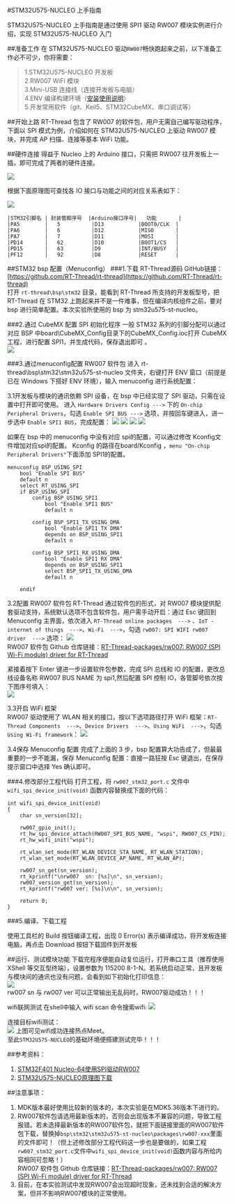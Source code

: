 #STM32U575-NUCLEO 上手指南

STM32U575-NUCLEO 上手指南是通过使用 SPI1 驱动 RW007 模块实例进行介绍，实现 STM32U575-NUCLEO 入门

##准备工作
在 STM32U575-NUCLEO 驱动`RW007`畅快跑起来之前，以下准备工作必不可少，你将需要：

> 1.STM32U575-NUCLEO 开发板  
2.RW007 WiFi 模块  
3.Mini-USB 连接线（连接开发板与电脑）  
4.ENV 编译构建环境（[安装使用说明](https://www.rt-thread.org/document/site/#/development-tools/env/env)）  
5.开发常用软件（git、Keil5、STM32CubeMX、串口调试等）  

##开始上路
RT-Thread 包含了 RW007 的软件包，用户无需自己编写驱动程序，下面以 SPI 模式为例，介绍如何在 STM32U575-NUCLEO 上驱动 RW007 模块，并完成 AP 扫描、连接等基本 WiFi 功能。

##硬件连接
得益于 Nucleo 上的 Arduino 接口，只需把 RW007 往开发板上一插，即可完成了两者的硬件连接。  

![](figures/board1.png)  

根据下面原理图可查找各 IO 接口与功能之间的对应关系表如下：  
 
![](figures/Schematic_diagram.png)    

	|STM32引脚名 | 封装管脚序号  |Arduino接口序号|	功能       |   
	|PA5        |	5	       |D13	          |BOOT0/CLK  |  
	|PA6        |	6	       |D12           |MISO       |  
	|PA7        |	7	       |D11	          |MOSI       |    
	|PD14       |	62         |D10	          |BOOT1/CS   |  
	|PD15       |	63	       |D9	          |INT/BUSY   |  
	|PF12       |	92	       |D8	          |RESET      |  

##STM32 bsp 配置（Menuconfig）
###1.下载 RT-Thread源码
GitHub链接：[https://github.com/RT-Thread/rt-thread](https://github.com/RT-Thread/rt-thread)  
打开 `rt-thread\bsp\stm32` 目录，能看到 RT-Thread 所支持的开发板型号，把 RT-Thread 在 STM32 上跑起来并不是一件难事，但在编译内核组件之前，要对 bsp 进行简单配置。本次实验所使用的 bsp 为 stm32u575-st-nucleo。

###2.通过 CubeMX 配置 SPI 初始化程序
一般 STM32 系列的引脚分配可以通过对应 BSP 中board\CubeMX_Config目录下的CubeMX_Config.ioc打开 CubeMX 工程，进行配置 SPI1，并生成代码，保存退出即可 。  
![](figures/CubeMX.png)  
 
###3.通过menuconfig配置 RW007 软件包
进入 rt-thread\bsp\stm32\stm32u575-st-nucleo 文件夹，右键打开 ENV 窗口（前提是已在 Windows 下搭好 ENV 环境），输入 menuconfig 进行系统配置：  

3.1开发板与模块的通讯依赖 SPI 设备，在 bsp 中已经实现了 SPI 驱动，只需在设置中打开即可使用。 进入 `Hardware Drivers Config --->` 下的 `On-chip Peripheral Drivers`，勾选 `Enable SPI BUS --->` 选项，并按回车键进入，进一步选中 `Enable SPI1 BUS`，完成配置：
![](figures/menuconfig1.png) 
![](figures/menuconfig2.png)
![](figures/menuconfig3.png)
![](figures/menuconfig4.png)

如果在 bsp 中的 menuconfig 中没有对应 spi的配置，可以通过修改 Kconfig文件增加对应spi的配置。 Kconfig 的路径在board/Kconfig ，`menu "On-chip Peripheral Drivers"`下面添加 SPI1的配置。  

	menuconfig BSP_USING_SPI
		bool "Enable SPI BUS"
		default n
		select RT_USING_SPI
		if BSP_USING_SPI
		    config BSP_USING_SPI1
		        bool "Enable SPI1 BUS"
		        default n
		
		    config BSP_SPI1_TX_USING_DMA
		        bool "Enable SPI1 TX DMA"
		        depends on BSP_USING_SPI1
		        default n
		        
		    config BSP_SPI1_RX_USING_DMA
		        bool "Enable SPI1 RX DMA"
		        depends on BSP_USING_SPI1
		        select BSP_SPI1_TX_USING_DMA
		        default n
				
		endif

3.2配置 RW007 软件包
RT-Thread 通过软件包的形式，对 RW007 模块提供配套驱动支持，系统默认选项不包含软件包，用户需手动开启：通过 Esc 键回到 Menuconfig 主界面，依次进入 `RT-Thread online packages  --->` 、`IoT - internet of things  --->`、`Wi-Fi  --->`，勾选 `rw007: SPI WIFI rw007 driver  --->` 选项：
![](figures/menuconfig5.png)  
RW007 软件包 Github 仓库链接：[RT-Thread-packages/rw007: RW007 (SPI Wi-Fi module) driver for RT-Thread](https://github.com/RT-Thread-packages/rw007)  

紧接着按下 Enter 键进一步设置软件包参数，完成 SPI 总线和 IO 的配置，更改总线设备名称 RW007 BUS NAME 为 spi1,然后配置 SPI 控制 IO，各管脚号依次按下图序号填入：   
![](figures/menuconfig6.png)  

3.3开启 WiFi 框架  
RW007 驱动使用了 WLAN 相关的接口，按以下选项路径打开 WiFi 框架：`RT-Thread Components  --->`、`Device Drivers  --->`、`Using WiFi  --->`，勾选 `Using Wi-Fi framework`：
![](figures/menuconfig7.png)

3.4保存 Menuconfig 配置
完成了上面的 3 步，bsp 配置算大功告成了，但最最重要的一步不能漏，保存 Menuconfig 配置：直接一路狂按 Esc 键退出，在保存提示窗口中选择 Yes 确认即可。

###4.修改部分工程代码
打开工程，将 `rw007_stm32_port.c` 文件中 `wifi_spi_device_init(void)` 函数内容替换成下面的代码：

	int wifi_spi_device_init(void)
	{
	    char sn_version[32];
	
	    rw007_gpio_init();
	    rt_hw_spi_device_attach(RW007_SPI_BUS_NAME, "wspi", RW007_CS_PIN);
	    rt_hw_wifi_init("wspi");
	
	    rt_wlan_set_mode(RT_WLAN_DEVICE_STA_NAME, RT_WLAN_STATION);
	    rt_wlan_set_mode(RT_WLAN_DEVICE_AP_NAME, RT_WLAN_AP);
	
	    rw007_sn_get(sn_version);
	    rt_kprintf("\nrw007  sn: [%s]\n", sn_version);
	    rw007_version_get(sn_version);
	    rt_kprintf("rw007 ver: [%s]\n\n", sn_version);
	
	    return 0;
	}

###5.编译、下载工程

使用工具栏的 Build 按钮编译工程，出现 0 Error(s) 表示编译成功，将开发板连接电脑，再点击 Download 按钮下载固件到开发板

##运行、测试模块功能
下载完程序便能自动复位运行，打开串口工具（推荐使用 XShell 等交互型终端），设置参数为 115200 8-1-N。若系统启动正常，且开发板与模块间的通讯也没有问题，会看到如下初始化打印信息：  
![](figures/result1.png)  
rw007 sn 与 rw007 ver 可以正常输出无乱码时，RW007驱动成功！！！  

wifi联网测试
在shell中输入 wifi scan 命令搜索wifi:
![](figures/result2.png)  

连接目标wifi测试：  
![](figures/result3.png)
上图可见wifi成功连接热点Meet。  
至此`STM32U575-NUCLEO`的基础环境便搭建测试完毕！！！


##参考资料：   
1. [STM32F401 Nucleo-64使用SPI驱动RW007](https://www.rt-thread.org/document/site/#/rt-thread-version/rt-thread-standard/application-note/packages/rw007_module_using/an0034-rw007-module-using?id=rw007)  
2. [STM32U575-NUCLEO原理图下载](https://www.st.com/resource/en/schematic_pack/mb1549-u575ziq-c03_schematic.pdf)

##注意事项：  
1. MDK版本最好使用比较新的版本的，本次实验是在MDK5.36版本下进行的。
2. RW007软件包请选用最新版本的，否则会出现版本不兼容的问题，导致工程报错。若未选择最新版本的RW007软件包，就把下面链接里面的RW007软件包下载，替换掉`bsp\stm32\stm32u575-st-nucleo\packages\rw007-xxx`里面的文件即可！（但上述修改部分工程代码这一步也是要做的，如果工程`rw007_stm32_port.c`文件中`wifi_spi_device_init(void)`函数内容与所给内容相同可忽略！）   
RW007 软件包 Github 仓库链接：[RT-Thread-packages/rw007: RW007 (SPI Wi-Fi module) driver for RT-Thread](https://github.com/RT-Thread-packages/rw007) 
3. 目前，在本实验测试中发现RW007会出现超时现象，还未找到合适的解决方案，但并不影响RW007模块的正常使用。 